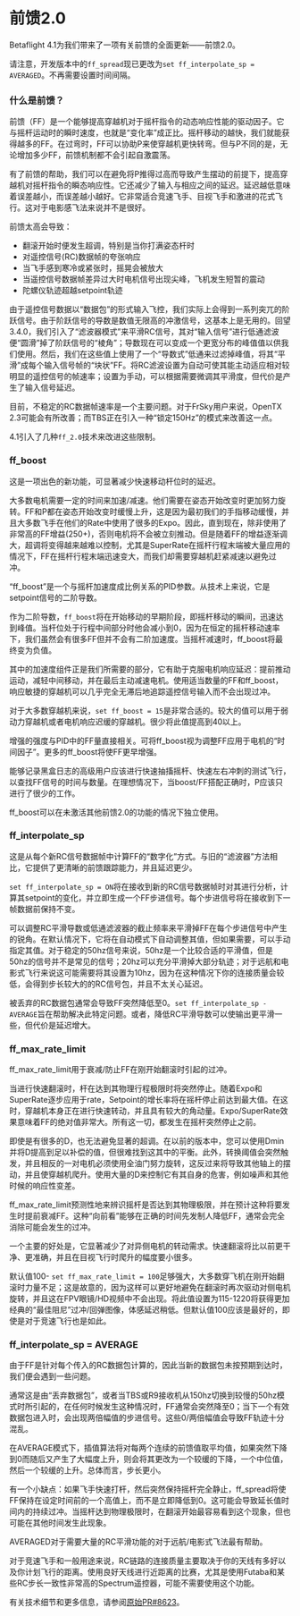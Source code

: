 # 前馈2.0

Betaflight 4.1为我们带来了一项有关前馈的全面更新——前馈2.0。

请注意，开发版本中的`ff_spread`现已更改为`set ff_interpolate_sp = AVERAGED`。不再需要设置时间间隔。

### **什么是前馈？**

前馈（FF）是一个能够提高穿越机对于摇杆指令的动态响应性能的驱动因子。它与摇杆运动时的瞬时速度，也就是“变化率”成正比。摇杆移动的越快，我们就能获得越多的FF。在过弯时，FF可以协助P来使穿越机更快转弯。但与P不同的是，无论增加多少FF，前馈机制都不会引起自激震荡。

有了前馈的帮助，我们可以在避免将P推得过高而导致产生摆动的前提下，提高穿越机对摇杆指令的瞬态响应性。它还减少了输入与相应之间的延迟。延迟越低意味着误差越小，而误差越小越好。它非常适合竞速飞手、目视飞手和激进的花式飞行。这对于电影感飞法来说并不是很好。

前馈太高会导致：

* 翻滚开始时便发生超调，特别是当你打满姿态杆时
* 对遥控信号(RC)数据帧的夸张响应
* 当飞手感到寒冷或紧张时，摇晃会被放大
* 当遥控信号数据帧差异过大时电机信号出现尖峰，飞机发生短暂的震动
* 陀螺仪轨迹超越setpoint轨迹

由于遥控信号数据以“数据包”的形式输入飞控，我们实际上会得到一系列突兀的阶跃信号。由于阶跃信号的导数是数值无限高的冲激信号，这基本上是无用的。回望3.4.0，我们引入了“滤波器模式”来平滑RC信号，其对“输入信号”进行低通滤波便“圆滑”掉了阶跃信号的“棱角”；导数现在可以变成一个更宽分布的峰值值以供我们使用。然后，我们在这些值上使用了一个“导数式”低通来过滤掉峰值，将其“平滑”成每个输入信号帧的“块状”FF。将RC滤波设置为自动可使其能主动适应相对较明显的遥控信号的帧速率；设置为手动，可以根据需要微调其平滑度，但代价是产生了输入信号延迟。

目前，不稳定的RC数据帧速率是一个主要问题。对于FrSky用户来说，OpenTX 2.3可能会有所改善；而TBS正在引入一种“锁定150Hz”的模式来改善这一点。

4.1引入了几种`ff_2.0`技术来改进这些限制。

### **ff_boost** 

这是一项出色的新功能，可显著减少快速移动杆位时的延迟。

大多数电机需要一定的时间来加速/减速。他们需要在姿态开始改变时更加努力旋转。FF和P都在姿态开始改变时缓慢上升，这是因为最初我们的手指移动缓慢，并且大多数飞手在他们的Rate中使用了很多的Expo。因此，直到现在，除非使用了非常高的FF增益(250+)，否则电机将不会被立刻推动。但是随着FF的增益逐渐调大，超调将变得越来越难以控制，尤其是SuperRate在摇杆行程末端被大量应用的情况下，FF在摇杆行程末端迅速变大，而我们却需要穿越机赶紧减速以避免过冲。

“ff_boost”是一个与摇杆加速度成比例关系的PID参数。从技术上来说，它是setpoint信号的二阶导数。

作为二阶导数，`ff_boost`将在开始移动的早期阶段，即摇杆移动的瞬间，迅速达到峰值。当杆位处于行程中间部分时他会减小到0，因为在恒定的摇杆移动速率下，我们虽然会有很多FF但并不会有二阶加速度。当摇杆减速时，ff_boost将最终变为负值。

其中的加速度组件正是我们所需要的部分，它有助于克服电机响应延迟：提前推动运动，减轻中间移动，并在最后主动减速电机。使用适当数量的FF和ff_boost，响应敏捷的穿越机可以几乎完全无滞后地追踪遥控信号输入而不会出现过冲。

对于大多数穿越机来说，`set ff_boost = 15`是非常合适的。较大的值可以用于弱动力穿越机或者电机响应迟缓的穿越机。很少将此值提高到40以上。

增强的强度与PID中的FF量直接相关。可将ff_boost视为调整FF应用于电机的“时间因子”。更多的ff_boost将使FF更早增强。

能够记录黑盒日志的高级用户应该进行快速抽搐摇杆、快速左右冲刺的测试飞行，以查找FF信号的时间与数量。在理想情况下，当boost/FF搭配正确时，P应该只进行了很少的工作。

ff_boost可以在未激活其他前馈2.0的功能的情况下独立使用。

### **ff_interpolate_sp**

这是从每个新RC信号数据帧中计算FF的“数字化”方式。与旧的“滤波器”方法相比，它提供了更清晰的前馈跟踪能力，并且延迟更少。

`set ff_interpolate_sp = ON`将在接收到新的RC信号数据帧时对其进行分析，计算其setpoint的变化，并立即生成一个FF步进信号。每个步进信号将在接收到下一帧数据前保持不变。

可以调整RC平滑导数或低通滤波器的截止频率来平滑掉FF在每个步进信号中产生的锐角。在默认情况下，它将在自动模式下自动调整其值，但如果需要，可以手动指定其值。对于稳定的50hz信号来说，50hz是一个比较合适的平滑值，但是50hz的信号并不是常见的信号；20hz可以充分平滑掉大部分轨迹；对于远航和电影式飞行来说这可能需要将其设置为10hz，因为在这种情况下你的连接质量会较低，会得到步长较大的的RC信号包，并且不太关心延迟。

被丢弃的RC数据包通常会导致FF突然降低至0。`set ff_interpolate_sp - AVERAGE`旨在帮助解决此特定问题。或者，降低RC平滑导数可以使输出更平滑一些，但代价是延迟增大。

### **ff_max_rate_limit**

ff_max_rate_limit用于衰减/防止FF在刚开始翻滚时引起的过冲。

当进行快速翻滚时，杆在达到其物理行程极限时将突然停止。随着Expo和SuperRate逐步应用于rate，Setpoint的增长率将在摇杆停止前达到最大值。在这时，穿越机本身正在进行快速转动，并且具有较大的角动量。Expo/SuperRate效果意味着FF的绝对值非常大。所有这一切，都发生在摇杆突然停止之前。

即使是有很多的D，也无法避免显著的超调。在以前的版本中，您可以使用Dmin并将D提高到足以补偿的值，但很难找到这其中的平衡。此外，转换阈值会突然触发，并且相反的一对电机必须使用全油门努力旋转，这反过来将导致其他轴上的摆动，并且使穿越机爬升。使用大量的D来控制它有其自身的危害，例如噪声和其他时候的响应性变差。

ff_max_rate_limit预测性地来辨识摇杆是否达到其物理极限，并在预计这种将要发生时提前衰减FF。这种“向前看”能够在正确的时间先发制人降低FF，通常会完全消除可能会发生的过冲。

一个主要的好处是，它显著减少了对异侧电机的转动需求。快速翻滚将比以前更干净、更准确，并且在目视飞行时爬升的幅度要小很多。

默认值100- `set ff_max_rate_limit = 100`足够强大，大多数穿飞机在刚开始翻滚时力量不足；这是故意的，因为这样可以更好地避免在翻滚时再次驱动对侧电机旋转，并且这在FPV眼镜/HD视频中不会出现。将此值设置为115-1220将获得更加经典的“最佳阻尼”过冲/回弹图像，体感延迟稍低。但默认值100应该是最好的，即使是对于竞速飞行也是如此。

### **ff_interpolate_sp = AVERAGE**

由于FF是针对每个传入的RC数据包计算的，因此当新的数据包未按预期到达时，我们便会遇到一些问题。

通常这是由“丢弃数据包”，或者当TBS或R9接收机从150hz切换到较慢的50hz模式时所引起的，在任何时候发生这种情况时，FF通常会突然降至0；当下一个有效数据包进入时，会出现两倍幅值的步进信号。这些0/两倍幅值会导致FF轨迹十分混乱。

在AVERAGE模式下，插值算法将对每两个连续的前馈值取平均值，如果突然下降到0而随后又产生了大幅度上升，则会将其更改为一个较缓的下降，一个中位值，然后一个较缓的上升。总体而言，步长更小。

有一个小缺点：如果飞手快速打杆，然后突然保持摇杆完全静止，ff_spread将使FF保持在设定时间前的一个高值上，而不是立即降低到0。这可能会导致延长值时间内的持续过冲。当摇杆达到物理极限时，在翻滚开始最容易看到这个现象，但也可能在其他时间发生此现象。

AVERAGED对于需要大量的RC平滑功能的对于远航/电影式飞法最有帮助。

对于竞速飞手和一般用途来说，RC链路的连接质量主要取决于你的天线有多好以及你计划飞行的距离。使用良好天线进行近距离的比赛，尤其是使用Futaba和某些RC步长一致性非常高的Spectrum遥控器，可能不需要使用这个功能。

有关技术细节和更多信息，请参阅[原始PR#8623](https://github.com/betaflight/betaflight/pull/8623)。
